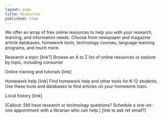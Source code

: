 ```yaml
---
layout: page
title: Resources
published: true
---
```


We offer an array of free online resources to help you with your research, learning, and information needs. Choose from newspaper and magazine article databases, homework tools, technology courses, language learning programs, and much more.

Research a topic [link?]
Browse an A to Z list of online resources or explore by topic, including consumer 

Online training and tutorials [link]

Homework help [link]
Find homework help and other tools for K-12 students. Use these tools and databases to find articles on your homework topic.

Local history [link]

[Callout: Still have research or technology questions? Schedule a one-on-one appointment with a librarian who can help.] 
[link to ask ref email?]
